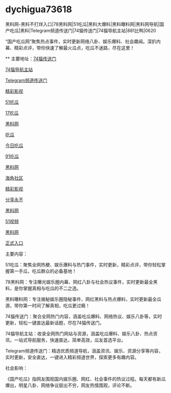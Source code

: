 # dychigua73618
黑料网-黑料不打烊入口|78黑料网|51吃瓜|黑料大爆料|黑料曝料网|黑料网导航|国产吃瓜|黑料|Telegram频道传送门|74猫传送门|74猫导航主站|881比鸭|0620

“国产吃瓜网”聚焦热点事件，实时更新网络八卦、娱乐爆料、社会趣闻。深扒内幕、精彩点评，带你快速了解最火瓜点，吃瓜不迷路，尽在这里！

** 主要地址：<a href="https://74mao.com/">74猫传送门</a>

<a href="https://74mao.com/">74猫导航主站</a>

<a href="https://74mao.com/">Telegram频道传送门</a>

<a href="https://hj-260.pages.dev/">精彩影视</a>

<a href="https://heiliaoshezui1.pages.dev/">51吃瓜</a>

<a href="https://17chiguabudayang.pages.dev/">17吃瓜</a>

<a href="https://heiliaobudayang01.pages.dev/">黑料网</a>

<a href="https://chiguaqunzhongde.pages.dev/">吃瓜</a>

<a href="https://jinrichigua01.pages.dev/">今日吃瓜</a>

<a href="https://91chiguazhongxin.pages.dev/">91吃瓜</a>

<a href="https://xiazaianzhuang.pages.dev/">黑料网</a>

<a href="https://hj-258.pages.dev/">海角社区</a>

<a href="https://hj-260.pages.dev/">精彩影视</a>

<a href="https://hj-264.pages.dev/">分享永不</a>

<a href="https://hj-267.pages.dev/">黑料网</a>

<a href="https://hj-295.pages.dev/">51视频</a>

<a href="https://hj-301.pages.dev/">黑料网</a>

<a href="https://hj-309.pages.dev/">正式入口</a>

主要内容：

51吃瓜：聚焦全网热梗、娱乐爆料与热门事件，实时更新，精彩点评，带你轻松掌握第一手瓜，吃瓜群众的必备基地！

78黑料网：专注曝光娱乐圈内幕、网红八卦与社会热议事件，实时更新最全黑料，是你掌握真相与吃瓜的不二之选。

黑料曝料网：专注揭秘娱乐圈隐秘事件、网红黑料与热点爆料，实时更新最全瓜源，带你第一时间了解真相，吃瓜更过瘾！

74猫传送门：聚合全网热门内容，涵盖吃瓜爆料、网络热议、娱乐八卦等，实时更新，轻松一键直达最新话题，尽在74猫传送门。

74猫导航主站：收录全网热门网站与资源，涵盖吃瓜爆料、娱乐八卦、热点资讯，一站式导航服务，快速直达，简单高效，瓜友首选平台。

Telegram频道传送门：精选优质频道导航，涵盖资讯、娱乐、资源分享等内容，实时更新，安全直达，一键进入精彩频道世界，探索更多有趣内容。

社会影响：

《国产吃瓜》指网友围观国内娱乐圈、网红、社会事件的热议过程。每天都有新瓜爆出，明星八卦、网络争议层出不穷，网友热情围观，评论不断。
